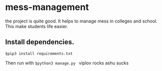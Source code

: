 # mess-management
the project is quite good.
It helps to manage mess in colleges and school.
This make students life easier.

## Install dependencies.
  ```$pip3 install requirements.txt```
  
  
  Then run with 
  ```$python3 manage.py ```
  viplov rocks ashu sucks
  


